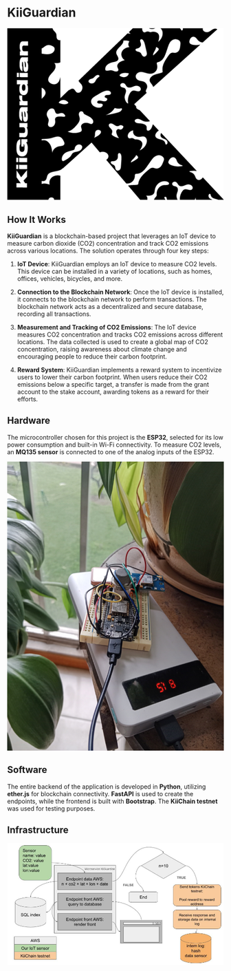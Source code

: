 # KiiGuardian

![Kiiguardian logo](./KiiGuardian.png)

## How It Works

**KiiGuardian** is a blockchain-based project that leverages an IoT device to measure carbon dioxide (CO2) concentration and track CO2 emissions across various locations. The solution operates through four key steps:

1. **IoT Device**: KiiGuardian employs an IoT device to measure CO2 levels. This device can be installed in a variety of locations, such as homes, offices, vehicles, bicycles, and more.

2. **Connection to the Blockchain Network**: Once the IoT device is installed, it connects to the blockchain network to perform transactions. The blockchain network acts as a decentralized and secure database, recording all transactions.

3. **Measurement and Tracking of CO2 Emissions**: The IoT device measures CO2 concentration and tracks CO2 emissions across different locations. The data collected is used to create a global map of CO2 concentration, raising awareness about climate change and encouraging people to reduce their carbon footprint.

4. **Reward System**: KiiGuardian implements a reward system to incentivize users to lower their carbon footprint. When users reduce their CO2 emissions below a specific target, a transfer is made from the grant account to the stake account, awarding tokens as a reward for their efforts.


## Hardware

The microcontroller chosen for this project is the **ESP32**, selected for its low power consumption and built-in Wi-Fi connectivity. To measure CO2 levels, an **MQ135 sensor** is connected to one of the analog inputs of the ESP32.

![Kiiguardian logo](./img/sensor.jpg)


## Software

The entire backend of the application is developed in **Python**, utilizing **ether.js** for blockchain connectivity. **FastAPI** is used to create the endpoints, while the frontend is built with **Bootstrap**. The **KiiChain testnet** was used for testing purposes.


## Infrastructure
![Infrastructure logic](./infrastructure.jpg)
